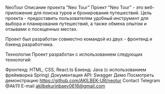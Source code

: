 NeoTour
Описание проекта "Neo Tour"
Проект "Neo Tour" - это веб-приложение для поиска туров и бронирования путешествий. Цель проекта - предоставить пользователям удобный инструмент для выбора и планирования путешествий, а также обмена опытом и отзывами о посещенных местах.

Проект был разработан совместно командой из двух - фронтенд и бэкенд разработчика.

Технологии
Проект разработан с использованием следующих технологий:

Фронтенд: HTML, CSS, React.ts
Бэкенд: Java (с использованием фреймворка Spring)
Документация API: Swagger
Демо
Посмотреть демонстрацию
https://github.com/AKILBEK-UR/neotur
Contact
Telegram @Ak11l E-mail akilbekurinbaev0616@gmail.com
